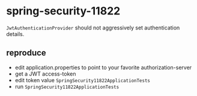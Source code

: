 # spring-security-11822

`JwtAuthenticationProvider` should not aggressively set authentication details.

## reproduce
- edit application.properties to point to your favorite authorization-server
- get a JWT access-token
- edit token value `SpringSecurity11822ApplicationTests`
- run `SpringSecurity11822ApplicationTests`
